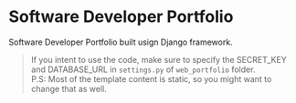 # Software Developer Portfolio

Software Developer Portfolio built usign Django framework.

>If you intent to use the code, make sure to specify the SECRET_KEY and DATABASE_URL in `settings.py` of `web_portfolio` folder.\
>P.S: Most of the template content is static, so you might want to change that as well.